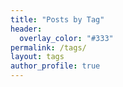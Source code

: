 ```yaml
---
title: "Posts by Tag"
header:
  overlay_color: "#333"
permalink: /tags/
layout: tags
author_profile: true
---
```

